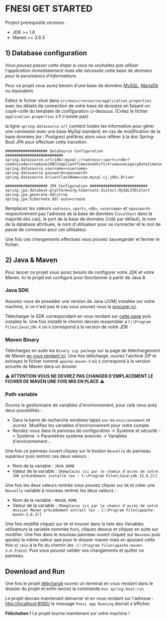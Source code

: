 # FNESI GET STARTED


Project prerequisite versions :
* JDK >= 1.8
* Maven >= 3.6.3

## 1) Database configuration
*Vous pouvez passer cette étape si vous ne souhaitez pas utiliser l'application immédiatement mais elle nécessite cette base de données pour la persistance d'informations*

Pour ce projet vous aurez besoin d'une base de données [MySQL](https://dev.mysql.com/downloads/installer/), [MariaDb](https://mariadb.org/download/) ou équivalent.

Éditez le fichier situé dans `src/main/ressource/application.properties` avec les détails de connection de votre base de données en faisant un copié-collé du template de configuration ci-dessous. (Créez le fichier `application.properties` s’il n'existe pas)

la ligne `spring.datasource.url` contient toutes les information pour gérer une connexion avec une base MySql standard, en cas de modification de la base données (ex : Postgres) préférez alors vous référer à la doc Spring-Boot JPA pour effectuer cette transition.

```
################### DataSource Configuration ##########################
spring.datasource.url=jdbc:mysql://<adress>:<port>/<db>?useUnicode=true&useJDBCCompliantTimezoneShift=true&useLegacyDatetimeCode=false&serverTimezone=UTC
spring.datasource.username=<username>
spring.datasource.password=<password>
spring.datasource.driverClassName=com.mysql.cj.jdbc.Driver

################### JPA Configuration ##########################
spring.jpa.database-platform=org.hibernate.dialect.MySQL57Dialect
spring.jpa.generate-ddl=true
spring.jpa.hibernate.ddl-auto=create
```

Remplacez les valeurs `<adress>`, `<port>`, `<db>`, `<username>` et `<password>` respectivement pas l'adresse de la base de données (`localhost` dans la majorité des cas), le port de la base de données (`3306` par défaut), le nom de la database attribuée, le nom d'utilisateur pour se connecter et le mot de passe de connexion pour cet utilisateur.

Une fois ces changements effectués vous pouvez sauvegarder et fermer le fichier.

## 2) Java & Maven

Pour lancer ce projet vous aurez besoin de configurer votre JDK et votre Maven. Ici le projet est configuré pour fonctionner à partir de Java 8.

### Java SDK

Assurez-vous de posséder une version de Java (JVM) installée sur votre machine, si ce n'est pas le cas vous pouvez vous la [procurer ici](https://www.java.com/fr/download/).

Télécharger le SDK correspondant en vous rendant sur [cette page](https://www.oracle.com/fr/java/technologies/javase-downloads.html) puis installez le. Une fois installé le chemin devrais ressembler a `C:\Program Files\Java\jdk-X` où `X` correspond à la version de votre JDK

### Maven Binary

Téléchargez en suite les `Binary zip package` sur la page de téléchargement de Maven [en vous rendant ici](https://maven.apache.org/download.cgi).
Une fois téléchargé, ouvrez l'archive ZIP et extrayez le fichier nommé `apache-maven-X` où `X` correspond à la version actuelle de Maven dans un dossier.

⚠ **ATTENTION VOUS NE DEVREZ PAS CHANGER D'EMPLACEMENT LE FICHIER DE MAVEN UNE FOIS MIS EN PLACE** ⚠

### Path variable

Ouvrez le gestionnaire de variables d'environnement, pour cela vous avez deux possibilités :

* Dans la barre de recherche windows tapez `env` ou `environnement` et ouvrez `Modifiez les variables d'environnement pour votre compte
* Rendez-vous dans le panneau de configuration -> Système et sécurité -> Système -> Paramètres système avancés -> Variables d'environnement...

Une fois ce panneau ouvert cliquez sur le bouton `Nouvelle` du panneau supérieur puis rentrez ces deux valeurs :

* Nom de la variable : `JAVA_HOME`
* Valeur de la variable : `[Remplacez ici par le chemin d'accès de votre JDK précédement installé (ex : C:\Program Files\Java\jdk-15.0.2)]`

Une fois les deux valeurs rentrée vous pouvez cliquer sur `OK` et créer une `Nouvelle` variable à nouveau rentrez les deux valeurs :
* Nom de la variable : `MAVEN_HOME`
* Valeur de la variable : `[Remplacez ici par le chemin d'accès de votre dossier Maven précédement extrait (ex : C:\Program Files\apache-maven-3.6.3)]`

Une fois modifié cliquez sur `OK` et trouver dans la liste des Variables utilisateurs la variable nommée `Path`, cliquez dessus et cliquez en suite sur modifier. Une fois dans le nouveau panneau ouvert cliquez sur `Nouveau` puis ajoutez la même valeur que pour le dossier maven mais en ajoutant cette fois-çi `\bin` à la fin du chemin (ex : `C:\Program Files\apache-maven-3.6.3\bin`).
Puis vous pouvez valider vos changements et quitter ce panneau.

## Download and Run

Une fois le projet [téléchargé](http://git.uha4point0.fr/UHA40/fnesi/fnesi-back.git) ouvrez un terminal en vous rendant dans le dossier du projet et enfin lancez la commande  `mvn spring-boot:run`

Le projet devrais maintenant démarrer et en vous rendant sur l'adresse : [http://localhost:8080/](http://localhost:8080/) le message `Fnesi app Running` devrait s'afficher.

**Félicitation !** Le projet tourne maintenant sur votre machine !
